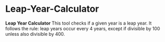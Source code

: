 # Leap-Year-Calculator
**Leap Year Calculator**  This tool checks if a given year is a leap year. It follows the rule: leap years occur every 4 years, except if divisible by 100 unless also divisible by 400.

